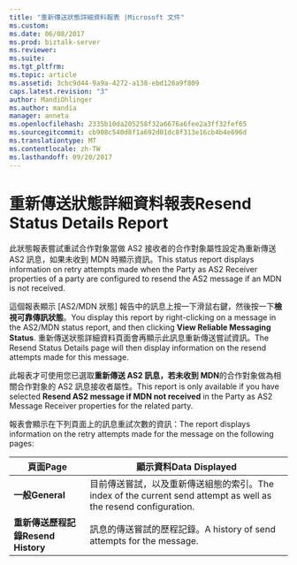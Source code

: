 ```yaml
---
title: "重新傳送狀態詳細資料報表 |Microsoft 文件"
ms.custom: 
ms.date: 06/08/2017
ms.prod: biztalk-server
ms.reviewer: 
ms.suite: 
ms.tgt_pltfrm: 
ms.topic: article
ms.assetid: 3cbc9d44-9a9a-4272-a138-ebd126a9f809
caps.latest.revision: "3"
author: MandiOhlinger
ms.author: mandia
manager: anneta
ms.openlocfilehash: 2335b10da205258f32a6676a6fee2a3ff32fef65
ms.sourcegitcommit: cb908c540d8f1a692d01dc8f313e16cb4b4e696d
ms.translationtype: MT
ms.contentlocale: zh-TW
ms.lasthandoff: 09/20/2017
---
```

# <a name="resend-status-details-report"></a><span data-ttu-id="1e486-102">重新傳送狀態詳細資料報表</span><span class="sxs-lookup"><span data-stu-id="1e486-102">Resend Status Details Report</span></span>
<span data-ttu-id="1e486-103">此狀態報表嘗試重試合作對象當做 AS2 接收者的合作對象屬性設定為重新傳送 AS2 訊息，如果未收到 MDN 時顯示資訊。</span><span class="sxs-lookup"><span data-stu-id="1e486-103">This status report displays information on retry attempts made when the Party as AS2 Receiver properties of a party are configured to resend the AS2 message if an MDN is not received.</span></span>  
  
 <span data-ttu-id="1e486-104">這個報表顯示 [AS2/MDN 狀態] 報告中的訊息上按一下滑鼠右鍵，然後按一下**檢視可靠傳訊狀態**。</span><span class="sxs-lookup"><span data-stu-id="1e486-104">You display this report by right-clicking on a message in the AS2/MDN status report, and then clicking **View Reliable Messaging Status**.</span></span> <span data-ttu-id="1e486-105">重新傳送狀態詳細資料頁面會再顯示此訊息重新傳送嘗試資訊。</span><span class="sxs-lookup"><span data-stu-id="1e486-105">The Resend Status Details page will then display information on the resend attempts made for this message.</span></span>  
  
 <span data-ttu-id="1e486-106">此報表才可使用您已選取**重新傳送 AS2 訊息，若未收到 MDN**的合作對象做為相關合作對象的 AS2 訊息接收者屬性。</span><span class="sxs-lookup"><span data-stu-id="1e486-106">This report is only available if you have selected **Resend AS2 message if MDN not received** in the Party as AS2 Message Receiver properties for the related party.</span></span>  
  
 <span data-ttu-id="1e486-107">報表會顯示在下列頁面上的訊息重試次數的資訊：</span><span class="sxs-lookup"><span data-stu-id="1e486-107">The report displays information on the retry attempts made for the message on the following pages:</span></span>  
  
|<span data-ttu-id="1e486-108">頁面</span><span class="sxs-lookup"><span data-stu-id="1e486-108">Page</span></span>|<span data-ttu-id="1e486-109">顯示資料</span><span class="sxs-lookup"><span data-stu-id="1e486-109">Data Displayed</span></span>|  
|----------|--------------------|  
|<span data-ttu-id="1e486-110">**一般**</span><span class="sxs-lookup"><span data-stu-id="1e486-110">**General**</span></span>|<span data-ttu-id="1e486-111">目前傳送嘗試，以及重新傳送組態的索引。</span><span class="sxs-lookup"><span data-stu-id="1e486-111">The index of the current send attempt as well as the resend configuration.</span></span>|  
|<span data-ttu-id="1e486-112">**重新傳送歷程記錄**</span><span class="sxs-lookup"><span data-stu-id="1e486-112">**Resend History**</span></span>|<span data-ttu-id="1e486-113">訊息的傳送嘗試的歷程記錄。</span><span class="sxs-lookup"><span data-stu-id="1e486-113">A history of send attempts for the message.</span></span>|